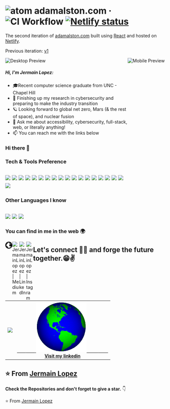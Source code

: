 # <img src="public/favicon.svg" alt="atom" height="24"> adamalston<span></span>.com &middot; ![CI Workflow](https://github.com/adamalston/v2/actions/workflows/ci.yml/badge.svg) [![Netlify status](https://img.shields.io/netlify/332bbd91-59b7-4091-8781-6f41330399b4)](https://app.netlify.com/sites/adamalston/deploys)

The second iteration of [adamalston.com](https://www.adamalston.com) built using [React](https://reactjs.org) and hosted on [Netlify](https://www.netlify.com).

Previous iteration: [v1](https://github.com/adamalston/v1)

<img float="left" height="370" src="images/desktop.png" alt="Desktop Preview" role="img" aria-label="desktop screenshot"> <img align="right" height="370" src="images/mobile.png" alt="Mobile Preview" role="img" aria-label="mobile screenshot">

##### Hi, I'm Jermain Lopez:

- 🎓Recent computer science graduate from UNC - Chapel Hill
- :test_tube: Finishing up my research in cybersecurity and preparing to make the industry transition
- 🪐 Looking forward to global net zero, Mars (& the rest of space), and nuclear fusion
- :speech_balloon: Ask me about accessibility, cybersecurity, full-stack, web, or literally anything!
- :mailbox: You can reach me with the links below






### Hi there 👋

<!--
**JermainLopez/JermainLopez** is a ✨ _special_ ✨ repository because its `README.md` (this file) appears on your GitHub profile.

Here are some ideas to get you started:

- 🔭 I’m currently working on ...
- 🌱 I’m currently learning ...
- 👯 I’m looking to collaborate on ...
- 🤔 I’m looking for help with ...
- 💬 Ask me about ...
- 📫 How to reach me: ...
- 😄 Pronouns: ...
- ⚡ Fun fact: ...
-->




### Tech & Tools Preference

<img src = "https://img.shields.io/badge/-HTML5-E34F26?style=flat&logo=html5&logoColor=white"> <img src = "https://img.shields.io/badge/-CSS3-1572B6?style=flat&logo=css3&logoColor=white">
<img src="https://img.shields.io/badge/-Bootstrap-563D7C?style=flat&logo=bootstrap&logoColor=white">
<img src="https://img.shields.io/badge/-JavaScript-eed718?style=flat&logo=javascript&logoColor=ffffff">
<img src="https://img.shields.io/badge/-Sass-cc6699?style=flat&logo=sass&logoColor=ffffff">
<img src="https://img.shields.io/badge/-React-000000?style=flat&logo=react&logoColor=00c8ff">
<img src="https://img.shields.io/badge/-MongoDB-4DB33D?style=flat&logo=mongodb&logoColor=FFFFFF">
<img src="https://img.shields.io/badge/-GraphQL-e535ab?style=flat&logo=graphql&logoColor=FFFFFF">
<img src="https://img.shields.io/badge/-MySQL-F29111?style=flat&logo=mysql&logoColor=FFFFFF">
<img src="https://img.shields.io/badge/-Express.js-787878?style=flat">
<img src="https://img.shields.io/badge/-Node.js-3C873A?style=flat&logo=Node.js&logoColor=white">
<img src="https://img.shields.io/badge/-Firebase-FFA611?style=flat&logo=firebase&logoColor=FFFFFF">
<img src="http://img.shields.io/badge/-Google%20Cloud%20Platform-4285F4?style=flat&logo=google%20cloud&logoColor=white">
<img src="https://img.shields.io/badge/-Progressive Web Apps-5A0FC8?style=flat">
<img src="http://img.shields.io/badge/-Git-F1502F?style=flat&logo=git&logoColor=FFFFFF">
<img src="http://img.shields.io/badge/-Github-000000?style=flat&logo=github&logoColor=FFFFFF">
<img src="http://img.shields.io/badge/-VS%20Code-007ACC?style=flat&logo=visual%20studio%20code&logoColor=white">
<img src="http://img.shields.io/badge/-Heroku-430098?style=flat&logo=heroku&logoColor=white">
<img src="http://img.shields.io/badge/-Vercel-black?style=flat&logo=vercel&logoColor=white">
---
### Other Languages I know
<img src="http://img.shields.io/badge/-Java-F89820?style=flat&logo=java&logoColor=white"> <img src="https://img.shields.io/badge/-C%20&%20C++-659ad2?style=flat&logo=c%2B%2B&logoColor=ffffff"> <img src="https://img.shields.io/badge/-Python-black?style=flat&logo=python&logoColor=white"> 
---
### You can find in me in the web 🌍
[<img align="left" alt="JermainLopez" width="22px" src="https://raw.githubusercontent.com/iconic/open-iconic/master/svg/globe.svg" />][website]
[<img align="left" alt="JermainLopez | Medium" width="22px" src="https://cdn.jsdelivr.net/npm/simple-icons@v3/icons/medium.svg" />][youtube]
[<img align="left" alt="JermainLopez | LinkedIn" width="22px" src="https://cdn.jsdelivr.net/npm/simple-icons@v3/icons/linkedin.svg" />][linkedin]
[<img align="left" alt="JermainLopez | Instagram" width="22px" src="https://cdn.jsdelivr.net/npm/simple-icons@v3/icons/instagram.svg" />][instagram]

Let's connect 👨‍💻 and forge the future together.😁✌
---
<table width="100%"  border="0" cellpadding="0" cellspacing="0">
  <tr>
    <td align="center">
      <img align="left" src="https://github-readme-stats.vercel.app/api?username=benyou1969&show_icons=true&theme=dracula" />
    </td>
    <td align="center">
      <a href="https://www.linkedin.com/in/jefry-jermain-l%C3%B3pez-andino-91bb29122/?locale=en_US">
        <span>&nbsp;&nbsp;&nbsp;&nbsp;&nbsp;&nbsp;&nbsp;</span>
        <span>&nbsp;&nbsp;&nbsp;&nbsp;&nbsp;&nbsp;&nbsp;</span>
        <img src="https://github.com/benyou1969/benyou1969/blob/master/globe.gif?raw=true" />
        <span>&nbsp;&nbsp;&nbsp;&nbsp;&nbsp;&nbsp;&nbsp;&nbsp;</span>
        <span>&nbsp;&nbsp;&nbsp;&nbsp;&nbsp;&nbsp;&nbsp;&nbsp;</span>
        <br>
        <strong>Visit my linkedin </strong>
    </td>
  </tr>
</table>

⭐️ From [Jermain Lopez](https://www.linkedin.com/in/jefry-jermain-lópez-andino-91bb29122)
---

**Check the Repositories and don't forget to give a star.** 👇

:star: From [Jermain Lopez](https://www.facebook.com/jermain.lopez)

[website]: https://github.com/JermainLopez
[youtube]: https://www.youtube.com/channel/UCf5Z1IrR5dZPXLaK7Q2DHeA
[instagram]: https://www.instagram.com/jermain_lopez/
[linkedin]: https://www.linkedin.com/in/jefry-jermain-lópez-andino-91bb29122
